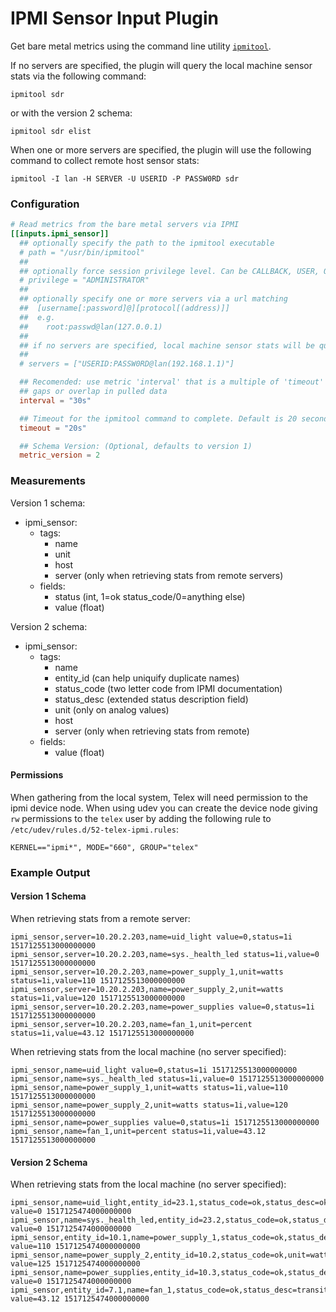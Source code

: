 # IPMI Sensor Input Plugin

Get bare metal metrics using the command line utility
[`ipmitool`](https://sourceforge.net/projects/ipmitool/files/ipmitool/).

If no servers are specified, the plugin will query the local machine sensor stats via the following command:

```
ipmitool sdr
```
or with the version 2 schema:
```
ipmitool sdr elist
```

When one or more servers are specified, the plugin will use the following command to collect remote host sensor stats:

```
ipmitool -I lan -H SERVER -U USERID -P PASSW0RD sdr
```

### Configuration

```toml
# Read metrics from the bare metal servers via IPMI
[[inputs.ipmi_sensor]]
  ## optionally specify the path to the ipmitool executable
  # path = "/usr/bin/ipmitool"
  ##
  ## optionally force session privilege level. Can be CALLBACK, USER, OPERATOR, ADMINISTRATOR
  # privilege = "ADMINISTRATOR"
  ##
  ## optionally specify one or more servers via a url matching
  ##  [username[:password]@][protocol[(address)]]
  ##  e.g.
  ##    root:passwd@lan(127.0.0.1)
  ##
  ## if no servers are specified, local machine sensor stats will be queried
  ##
  # servers = ["USERID:PASSW0RD@lan(192.168.1.1)"]

  ## Recomended: use metric 'interval' that is a multiple of 'timeout' to avoid
  ## gaps or overlap in pulled data
  interval = "30s"

  ## Timeout for the ipmitool command to complete. Default is 20 seconds.
  timeout = "20s"

  ## Schema Version: (Optional, defaults to version 1)
  metric_version = 2
```

### Measurements

Version 1 schema:
- ipmi_sensor:
  - tags:
    - name
    - unit
    - host
    - server (only when retrieving stats from remote servers)
  - fields:
    - status (int, 1=ok status_code/0=anything else)
    - value (float)

Version 2 schema:
- ipmi_sensor:
  - tags:
    - name
    - entity_id (can help uniquify duplicate names)
    - status_code (two letter code from IPMI documentation)
    - status_desc (extended status description field)
    - unit (only on analog values)
    - host
    - server (only when retrieving stats from remote)
  - fields:
    - value (float)

#### Permissions

When gathering from the local system, Telex will need permission to the
ipmi device node.  When using udev you can create the device node giving
`rw` permissions to the `telex` user by adding the following rule to
`/etc/udev/rules.d/52-telex-ipmi.rules`:

```
KERNEL=="ipmi*", MODE="660", GROUP="telex"
```

### Example Output

#### Version 1 Schema
When retrieving stats from a remote server:
```
ipmi_sensor,server=10.20.2.203,name=uid_light value=0,status=1i 1517125513000000000
ipmi_sensor,server=10.20.2.203,name=sys._health_led status=1i,value=0 1517125513000000000
ipmi_sensor,server=10.20.2.203,name=power_supply_1,unit=watts status=1i,value=110 1517125513000000000
ipmi_sensor,server=10.20.2.203,name=power_supply_2,unit=watts status=1i,value=120 1517125513000000000
ipmi_sensor,server=10.20.2.203,name=power_supplies value=0,status=1i 1517125513000000000
ipmi_sensor,server=10.20.2.203,name=fan_1,unit=percent status=1i,value=43.12 1517125513000000000
```


When retrieving stats from the local machine (no server specified):
```
ipmi_sensor,name=uid_light value=0,status=1i 1517125513000000000
ipmi_sensor,name=sys._health_led status=1i,value=0 1517125513000000000
ipmi_sensor,name=power_supply_1,unit=watts status=1i,value=110 1517125513000000000
ipmi_sensor,name=power_supply_2,unit=watts status=1i,value=120 1517125513000000000
ipmi_sensor,name=power_supplies value=0,status=1i 1517125513000000000
ipmi_sensor,name=fan_1,unit=percent status=1i,value=43.12 1517125513000000000
```

#### Version 2 Schema

When retrieving stats from the local machine (no server specified):
```
ipmi_sensor,name=uid_light,entity_id=23.1,status_code=ok,status_desc=ok value=0 1517125474000000000
ipmi_sensor,name=sys._health_led,entity_id=23.2,status_code=ok,status_desc=ok value=0 1517125474000000000
ipmi_sensor,entity_id=10.1,name=power_supply_1,status_code=ok,status_desc=presence_detected,unit=watts value=110 1517125474000000000
ipmi_sensor,name=power_supply_2,entity_id=10.2,status_code=ok,unit=watts,status_desc=presence_detected value=125 1517125474000000000
ipmi_sensor,name=power_supplies,entity_id=10.3,status_code=ok,status_desc=fully_redundant value=0 1517125474000000000
ipmi_sensor,entity_id=7.1,name=fan_1,status_code=ok,status_desc=transition_to_running,unit=percent value=43.12 1517125474000000000
```
